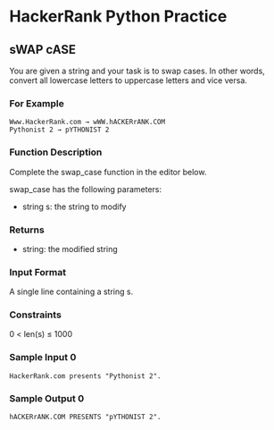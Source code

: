 # HackerRank Python Practice

## sWAP cASE

You are given a string and your task is to swap cases.
In other words, convert all lowercase letters to uppercase letters and vice versa.

### For Example
```
Www.HackerRank.com → wWW.hACKERrANK.COM
Pythonist 2 → pYTHONIST 2  
```

### Function Description
Complete the swap_case function in the editor below.

swap_case has the following parameters:

- string s: the string to modify

### Returns
- string: the modified string

### Input Format
A single line containing a string s.

### Constraints
0 < len(s) ≤ 1000

### Sample Input 0
```
HackerRank.com presents "Pythonist 2".
```

### Sample Output 0
```
hACKERrANK.COM PRESENTS "pYTHONIST 2".
```
